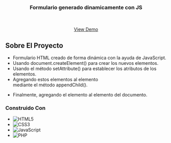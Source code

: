 <!-- PROJECT LOGO -->
<br />
<!-- <div align="center">
  <a href="https://github.com/github_username/repo_name">
    <img src="images/logo.png" alt="Logo" width="80" height="80">
  </a> -->

<h3 align="center">Formulario generado dinamicamente con JS </h3>

  <p align="center">
    <br />
    <br />
    <a href="https://github.com/calvarezgc/formulario_dinamico_encuesta">View Demo</a>
  </p>
</div>

<!-- ABOUT THE PROJECT -->
## Sobre El Proyecto

* Formulario HTML creado de forma dinámica con la ayuda de JavaScript. 
* Usando document.createElement() para crear los nuevos elementos.
* Usando el método setAttribute() para establecer los atributos de los elementos.
* Agregando estos elementos al elemento <form> mediante el método appendChild().
* Finalmente, agregando el elemento <form> al elemento <body> del documento.


### Construido Con

* ![HTML5](https://img.shields.io/badge/html5-%23E34F26.svg?style=for-the-badge&logo=html5&logoColor=white) 
* ![CSS3](https://img.shields.io/badge/css3-%231572B6.svg?style=for-the-badge&logo=css3&logoColor=white)    
* ![JavaScript](https://img.shields.io/badge/javascript-%23323330.svg?style=for-the-badge&logo=javascript&logoColor=%23F7DF1E) 
* ![PHP](https://img.shields.io/badge/PHP-777BB4?style=for-the-badge&logo=php&logoColor=white) 

